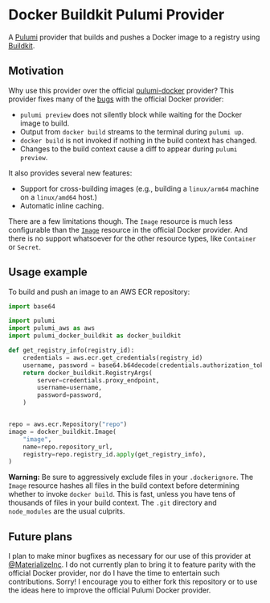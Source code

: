 # Docker Buildkit Pulumi Provider

A [Pulumi](https://pulumi.com) provider that builds and pushes a Docker image to
a registry using [Buildkit].

## Motivation

Why use this provider over the official [pulumi-docker] provider? This provider
fixes many of the [bugs](https://github.com/pulumi/pulumi-docker/issues/132)
with the official Docker provider:

* `pulumi preview` does not silently block while waiting for the Docker image
  to build.
* Output from `docker build` streams to the terminal during `pulumi up`.
* `docker build` is not invoked if nothing in the build context has changed.
* Changes to the build context cause a diff to appear during `pulumi preview`.

It also provides several new features:

* Support for cross-building images (e.g., building a `linux/arm64` machine on
  a `linux/amd64` host.)
* Automatic inline caching.

There are a few limitations though. The `Image` resource is much less
configurable than the
[`Image`](https://www.pulumi.com/docs/reference/pkg/docker/image/) resource in
the official Docker provider. And there is no support whatsoever for the other
resource types, like `Container` or `Secret`.

## Usage example

To build and push an image to an AWS ECR repository:

```python
import base64

import pulumi
import pulumi_aws as aws
import pulumi_docker_buildkit as docker_buildkit

def get_registry_info(registry_id):
    credentials = aws.ecr.get_credentials(registry_id)
    username, password = base64.b64decode(credentials.authorization_token).decode().split(":")
    return docker_buildkit.RegistryArgs(
        server=credentials.proxy_endpoint,
        username=username,
        password=password,
    )


repo = aws.ecr.Repository("repo")
image = docker_buildkit.Image(
    "image",
    name=repo.repository_url,
    registry=repo.registry_id.apply(get_registry_info),
)
```

**Warning:** Be sure to aggressively exclude files in your `.dockerignore`. The
`Image` resource hashes all files in the build context before determining
whether to invoke `docker build`. This is fast, unless you have tens of
thousands of files in your build context. The `.git` directory and
`node_modules` are the usual culprits.

## Future plans

I plan to make minor bugfixes as necessary for our use of this provider at
[@MaterializeInc](https://github.com/MaterializeInc). I do not currently plan to
bring it to feature parity with the official Docker provider, nor do I have the
time to entertain such contributions. Sorry! I encourage you to either fork this
repository or to use the ideas here to improve the official Pulumi Docker
provider.

[pulumi-docker]: https://github.com/pulumi/pulumi-docker
[Buildkit]: http://github.com/moby/buildkit
